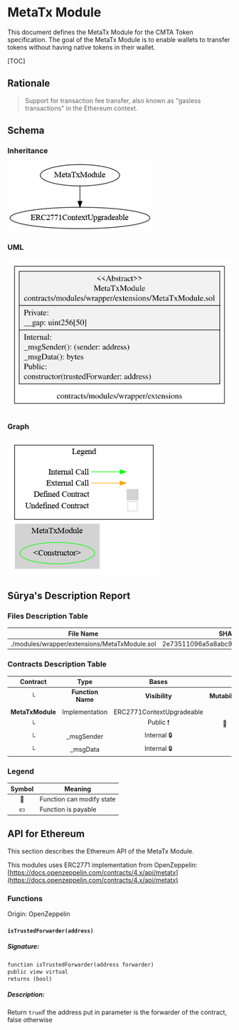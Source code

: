 # MetaTx Module

This document defines the MetaTx Module for the CMTA Token specification. The goal of the MetaTx Module is to enable wallets to transfer tokens without having native tokens in their wallet.

[TOC]

## Rationale

> Support for transaction fee transfer, also known as "gasless transactions" in the Ethereum context.

## Schema

### Inheritance

![surya_inheritance_MetaTxModule.sol](../../schema/surya_inheritance/surya_inheritance_MetaTxModule.sol.png)

### UML

![MetaTxModule](../../schema/sol2uml/MetaTxModule.svg)

### Graph

![surya_graph_MetaTxModule.sol](../../schema/surya_graph/surya_graph_MetaTxModule.sol.png)

## Sūrya's Description Report

### Files Description Table


| File Name                                     | SHA-1 Hash                               |
| --------------------------------------------- | ---------------------------------------- |
| ./modules/wrapper/extensions/MetaTxModule.sol | 2e73511096a5a8abc9e0ff129cb15bc946192f37 |


### Contracts Description Table


|     Contract     |       Type        |           Bases           |                |                           |
| :--------------: | :---------------: | :-----------------------: | :------------: | :-----------------------: |
|        └         | **Function Name** |      **Visibility**       | **Mutability** |       **Modifiers**       |
|                  |                   |                           |                |                           |
| **MetaTxModule** |  Implementation   | ERC2771ContextUpgradeable |                |                           |
|        └         |   <Constructor>   |         Public ❗️          |       🛑        | ERC2771ContextUpgradeable |
|        └         |    _msgSender     |        Internal 🔒         |                |                           |
|        └         |     _msgData      |        Internal 🔒         |                |                           |


### Legend

| Symbol | Meaning                   |
| :----: | ------------------------- |
|   🛑    | Function can modify state |
|   💵    | Function is payable       |



## API for Ethereum

This section describes the Ethereum API of the MetaTx Module. 

This modules uses ERC2771 implementation from OpenZeppelin: [https://docs.openzeppelin.com/contracts/4.x/api/metatx](https://docs.openzeppelin.com/contracts/4.x/api/metatx)

### Functions

Origin: OpenZeppelin

#### `isTrustedForwarder(address)`

##### Signature:

```solidity
function isTrustedForwarder(address forwarder) 
public view virtual 
returns (bool) 
```

##### Description:

Return `true`if the address put in parameter is the forwarder of the contract, false otherwise

